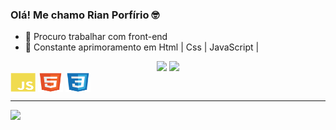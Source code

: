 ### Olá! Me chamo Rian Porfírio 🤓

- 🔭 Procuro trabalhar com front-end
- 🌱 Constante aprimoramento em Html | Css | JavaScript | 

<div align="center">
<!--<img height="180em" src="https://github-readme-stats.vercel.app/api/top-langs/?username=Rian-Porfirio">-->
 <img height="180em" src="https://github-readme-stats.vercel.app/api?username=Rian-Porfirio&show_icons=true&theme=tokyonight&include_all_commits=true&count_private=true"/>
  <img height="180em" src="https://github-readme-stats.vercel.app/api/top-langs/?username=Rian-Porfirio&layout=compact&langs_count=7&theme=tokyonight"/>
</div>


<div style="display: inline_block">
  <img align="center" alt="Rian-Js" height="30" width="40" src="https://raw.githubusercontent.com/devicons/devicon/master/icons/javascript/javascript-plain.svg">
 <!--<img align="center" alt="Rian-React" height="30" width="40" src="https://raw.githubusercontent.com/devicons/devicon/master/icons/react/react-original.svg">-->
  <img align="center" alt="Rian-HTML" height="30" width="40" src="https://raw.githubusercontent.com/devicons/devicon/master/icons/html5/html5-original.svg">
  <img align="center" alt="Rian-CSS" height="30" width="40" src="https://raw.githubusercontent.com/devicons/devicon/master/icons/css3/css3-original.svg">
</div>
<hr>
<div>
<a href="https://www.instagram.com/rian_porfirio/" target="_blank">
<img src="https://img.shields.io/badge/Instagram-E4405F?style=for-the-badge&logo=instagram&logoColor=white">
</a>
</div>
